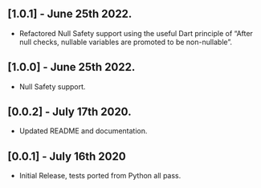 ## [1.0.1] - June 25th 2022.

* Refactored Null Safety support using the useful Dart principle of “After null checks, nullable variables are promoted to be non-nullable”.

## [1.0.0] - June 25th 2022.

* Null Safety support.

## [0.0.2] - July 17th 2020.

* Updated README and documentation.

## [0.0.1] - July 16th 2020

* Initial Release, tests ported from Python all pass.
